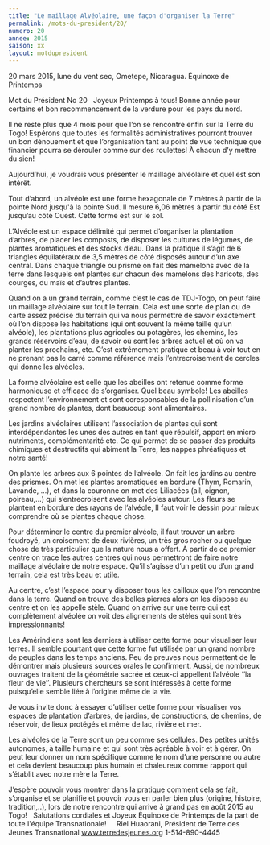 ```yaml
---
title: "Le maillage Alvéolaire, une façon d'organiser la Terre"
permalink: /mots-du-president/20/
numero: 20
annee: 2015
saison: xx
layout: motdupresident
---
```

20 mars 2015, lune du vent sec, Ometepe, Nicaragua.
Équinoxe de Printemps

Mot du Président No 20
 
Joyeux Printemps à tous! Bonne année pour certains et bon recommencement de la verdure pour les pays du nord.

Il ne reste plus que 4 mois pour que l’on se rencontre enfin sur la Terre du Togo! Espérons que toutes les formalités administratives pourront trouver un bon dénouement et que l’organisation tant au point de vue technique que financier pourra se dérouler comme sur des roulettes! À chacun d’y mettre du sien!

Aujourd’hui, je voudrais vous présenter le maillage alvéolaire et quel est son intérêt.

Tout d’abord, un alvéole est une forme hexagonale de 7 mètres à partir de la pointe Nord jusqu'à la pointe Sud. Il mesure 6,06 mètres à partir du côté Est jusqu’au côté Ouest. Cette forme est sur le sol.

L’Alvéole est un espace délimité qui permet d’organiser la plantation d’arbres, de placer les composts, de disposer les cultures de légumes, de plantes aromatiques et des stocks d’eau. Dans la pratique il s’agit de 6 triangles équilatéraux de 3,5 mètres de côté disposés autour d’un axe central. Dans chaque triangle ou prisme on fait des mamelons avec de la terre dans lesquels ont plantes sur chacun des mamelons des haricots, des courges, du maïs et d’autres plantes.

Quand on a un grand terrain, comme c’est le cas de TDJ-Togo, on peut faire un maillage alvéolaire sur tout le terrain. Cela est une sorte de plan ou de carte assez précise du terrain qui va nous permettre de savoir exactement où l’on dispose les habitations (qui ont souvent la même taille qu’un alvéole), les plantations plus agricoles ou potagères, les chemins, les grands réservoirs d’eau, de savoir où sont les arbres actuel et où on va planter les prochains, etc. C’est extrêmement pratique et beau à voir tout en ne prenant pas le carré comme référence mais l’entrecroisement de cercles qui donne les alvéoles.

La forme alvéolaire est celle que les abeilles ont retenue comme forme harmonieuse et efficace de s’organiser. Quel beau symbole! Les abeilles respectent l’environnement et sont coresponsables de la pollinisation d’un grand nombre de plantes, dont beaucoup sont alimentaires.

Les jardins alvéolaires utilisent l’association de plantes qui sont interdépendantes les unes des autres en tant que répulsif, apport en micro nutriments, complémentarité etc. Ce qui permet de se passer des produits chimiques et destructifs qui abiment la Terre, les nappes phréatiques et notre santé!

On plante les arbres aux 6 pointes de l’alvéole. On fait les jardins au centre des prismes. On met les plantes aromatiques en bordure (Thym, Romarin, Lavande, …), et dans la couronne on met des Liliacées (ail, oignon, poireau,…) qui s’entrecroisent avec les alvéoles autour. Les fleurs se plantent en bordure des rayons de l’alvéole, Il faut voir le dessin pour mieux comprendre où se plantes chaque chose.

Pour déterminer le centre du premier alvéole, il faut trouver un arbre foudroyé, un croisement de deux rivières, un très gros rocher ou quelque chose de très particulier que la nature nous a offert. À partir de ce premier centre on trace les autres centres qui nous permettront de faire notre maillage alvéolaire de notre espace. Qu’il s’agisse d’un petit ou d’un grand terrain, cela est très beau et utile.

Au centre, c’est l’espace pour y disposer tous les cailloux que l’on rencontre dans la terre. Quand on trouve des belles pierres alors on les dispose au centre et on les appelle stèle. Quand on arrive sur une terre qui est complètement alvéolée on voit des alignements de stèles qui sont très impressionnants!

Les Amérindiens sont les derniers à utiliser cette forme pour visualiser leur terres. Il semble pourtant que cette forme fut utilisée par un grand nombre de peuples dans les temps anciens. Peu de preuves nous permettent de le démontrer mais plusieurs sources orales le confirment. Aussi, de nombreux ouvrages traitent de la géométrie sacrée et ceux-ci appellent l’alvéole ‘’la fleur de vie’’. Plusieurs chercheurs se sont intéressés à cette forme puisqu’elle semble liée à l’origine même de la vie.

Je vous invite donc à essayer d’utiliser cette forme pour visualiser vos espaces de plantation d’arbres, de jardins, de constructions, de chemins, de réservoir, de lieux protégés et même de lac, rivière et mer.

Les alvéoles de la Terre sont un peu comme ses cellules. Des petites unités autonomes, à taille humaine et qui sont très agréable à voir et à gérer. On peut leur donner un nom spécifique comme le nom d’une personne ou autre et cela devient beaucoup plus humain et chaleureux comme rapport qui s’établit avec notre mère la Terre.

J’espère pouvoir vous montrer dans la pratique comment cela se fait, s’organise et se planifie et pouvoir vous en parler bien plus (origine, histoire, tradition,..), lors de notre rencontre qui arrive à grand pas en août 2015 au Togo!
 
Salutations cordiales et Joyeux Équinoxe de Printemps de la part de toute l'équipe Transnationale!
 
 
Riel Huaorani,
Président de Terre des Jeunes Transnational
www.terredesjeunes.org 1-514-890-4445
 
 
